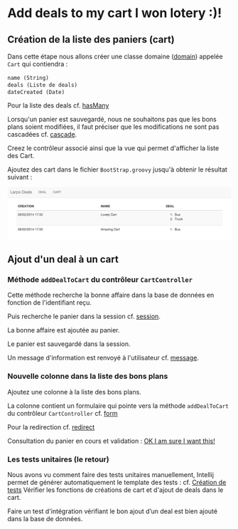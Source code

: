 Add deals to my cart I won lotery :)!
=====================================

Création de la liste des paniers (cart)
--

Dans cette étape nous allons créer une classe domaine ([domain](http://grails.org/doc/2.2.4/guide/GORM.html#domainClasses)) appelée <code>Cart</code> qui contiendra :

    name (String)
    deals (Liste de deals)
    dateCreated (Date)
    
Pour la liste des deals cf. [hasMany](http://grails.org/doc/2.2.4/ref/Domain%20Classes/hasMany.html)

Lorsqu'un panier est sauvegardé, nous ne souhaitons pas que les bons plans soient modifiées, il faut préciser que les modifications ne sont pas cascadées cf. [cascade](http://grails.org/doc/2.2.x/ref/Database%20Mapping/cascade.html).

Creez le contrôleur associé ainsi que la vue qui permet d'afficher la liste des Cart.

Ajoutez des cart dans le fichier <code>BootStrap.groovy</code> jusqu'à obtenir le résultat suivant :

![Cart list view](https://github.com/larpomatic/larpo-deals/blob/master/hands-on/img/cart_list.png)

Ajout d'un deal à un cart
--

### Méthode <code>addDealToCart</code> du contrôleur <code>CartController</code>

Cette méthode recherche la bonne affaire dans la base de données en fonction de l'identifiant reçu.

Puis recherche le panier dans la session cf. [session](http://grails.org/doc/2.3.4/ref/Servlet%20API/session.html).

La bonne affaire est ajoutée au panier.

Le panier est sauvegardé dans la session.

Un message d'information est renvoyé à l'utilisateur cf. [message](http://grails.org/doc/2.2.1/ref/Tags/message.html).

### Nouvelle colonne dans la liste des bons plans

Ajoutez une colonne à la liste des bons plans.

La colonne contient un formulaire qui pointe vers la méthode <code>addDealToCart</code> du contrôleur <code>CartController</code> cf. [form](http://grails.org/doc/2.3.4/ref/Tags/form.html)

Pour la redirection cf. [redirect](http://grails.org/doc/2.3.4/ref/Controllers/redirect.html)

Consultation du panier en cours et validation : [OK I am sure I want this!](p5.md)

### Les tests unitaires (le retour)

Nous avons vu comment faire des tests unitaires manuellement, Intellij permet de générer automatiquement le template des tests : cf. [Création de tests](https://www.jetbrains.com/help/idea/2016.3/creating-tests.html)
Vérifier les fonctions de créations de cart et d'ajout de deals dans le cart.
 
Faire un test d'intégration vérifiant le bon ajout d’un deal est bien ajouté dans la base de données.